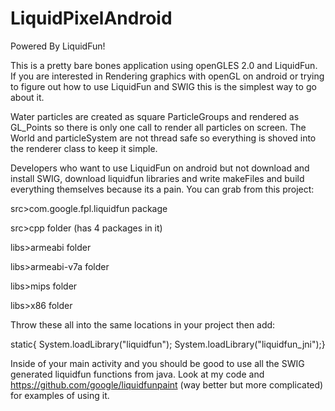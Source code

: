 LiquidPixelAndroid
==================
Powered By LiquidFun!

This is a pretty bare bones application using openGLES 2.0 and LiquidFun. If you are interested in Rendering graphics with openGL on android or trying to figure out how to use LiquidFun and SWIG this is the simplest way to go about it.

Water particles are created as square ParticleGroups and rendered as GL_Points so there is only one call to render all particles on screen. The World and particleSystem are not thread safe so everything is shoved into the renderer class to keep it simple.

Developers who want to use LiquidFun on android but not download and install SWIG, download liquidfun libraries and write makeFiles and build everything themselves because its a pain. You can grab from this project:

src>com.google.fpl.liquidfun package

src>cpp folder (has 4 packages in it)

libs>armeabi folder

libs>armeabi-v7a folder

libs>mips folder

libs>x86 folder

Throw these all into the same locations in your project then add:

static{ System.loadLibrary("liquidfun"); System.loadLibrary("liquidfun_jni");}

Inside of your main activity and you should be good to use all the SWIG generated liquidfun functions from java. Look at my code and https://github.com/google/liquidfunpaint (way better but more complicated) for examples of using it.
